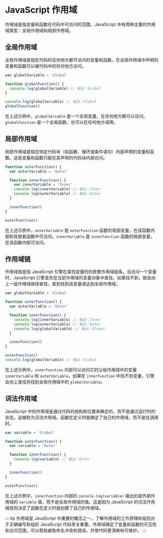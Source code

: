 # JavaScript 作用域

作用域是指变量和函数在代码中可访问的范围。JavaScript 中有两种主要的作用域类型：全局作用域和局部作用域。

## 全局作用域

全局作用域是指在代码的任何地方都可访问的变量和函数。在全局作用域中声明的变量和函数可以被代码中的任何地方访问。

```javascript
var globalVariable = 'Global'

function globalFunction() {
  console.log(globalVariable) // 输出：Global
}

console.log(globalVariable) // 输出：Global
globalFunction()
```

在上述示例中，`globalVariable` 是一个全局变量，在任何地方都可以访问。`globalFunction` 是一个全局函数，也可以在任何地方调用。

## 局部作用域

局部作用域是指在特定代码块（如函数、循环或条件语句）内部声明的变量和函数。这些变量和函数只能在其声明的代码块内部访问。

```javascript
function outerFunction() {
  var outerVariable = 'Outer'

  function innerFunction() {
    var innerVariable = 'Inner'
    console.log(innerVariable) // 输出：Inner
    console.log(outerVariable) // 输出：Outer
  }

  innerFunction()
}

outerFunction()
```

在上述示例中，`outerVariable` 是 `outerFunction` 函数的局部变量，在该函数内部和其嵌套函数中可访问。`innerVariable` 是 `innerFunction` 函数的局部变量，在该函数内部可访问。

## 作用域链

作用域链是指 JavaScript 引擎在查找变量时的嵌套作用域链条。当访问一个变量时，JavaScript 引擎首先在当前作用域的变量对象中查找，如果找不到，就会向上一级作用域继续查找，直到找到该变量或达到全局作用域。

```javascript
var globalVariable = 'Global'

function outerFunction() {
  var outerVariable = 'Outer'

  function innerFunction() {
    console.log(innerVariable) // 输出：Inner
    console.log(outerVariable) // 输出：Outer
    console.log(globalVariable) // 输出：Global
  }

  innerFunction()
}

outerFunction()
console.log(globalVariable) // 输出：Global
```

在上述示例中，`innerFunction` 内部可以访问它的父级作用域中的变量 `innerVariable` 和 `outerVariable`。如果在 `innerFunction` 中找不到变量，引擎会向上查找并找到全局作用域中的 `globalVariable`。

## 词法作用域

JavaScript 中的作用域是通过代码的结构和位置来确定的，而不是通过运行时的状态。这被称为词法作用域。函数在定义时就确定了自己的作用域，而不是在调用时。

```javascript
var variable = 'Global'

function outerFunction() {
  var variable = 'Outer'

  function innerFunction() {
    console.log(variable) // 输出：Outer
  }

  innerFunction()
}

outerFunction()
```

在上述示例中，`innerFunction` 内部的 `console.log(variable)` 输出的是外部作用域的 `variable` 值，而不是全局作用域的值。这是因为 JavaScript 的词法作用域规则决定了函数在定义时就创建了自己的作用域。

::: tip
作用域是 JavaScript 中重要的概念之一，了解作用域的工作原理和规则对于正确编写和组织 JavaScript 代码至关重要。作用域确定了变量和函数的可见性和访问范围，可以帮助避免命名冲突和错误，并使代码更清晰和可维护。
:::
